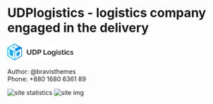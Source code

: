 # UDPlogistics - logistics company engaged in the delivery

<a href="https://w33bvgl.github.io/pro-motors/">
  <img src="resources/img/logo.png" alt="UDPlogistics logo" style="width: 150px;">
</a>

Author: @bravisthemes <br>
Phone: +880 1680 6361 89

![site statistics](img/stats.png)
![site img](img/promotors.png)

  
